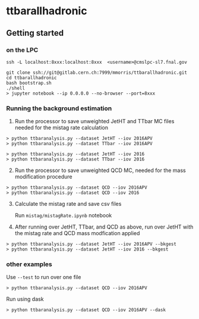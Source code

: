 # ttbarallhadronic

## Getting started

### on the LPC

```
ssh -L localhost:8xxx:localhost:8xxx  <username>@cmslpc-sl7.fnal.gov
```

```
git clone ssh://git@gitlab.cern.ch:7999/mmorris/ttbarallhadronic.git
cd ttbarallhadronic
bash bootstrap.sh
./shell
> jupyter notebook --ip 0.0.0.0 --no-browser --port=8xxx
```


### Running the background estimation

1. Run the processor to save unweighted JetHT and TTbar MC files needed for the mistag rate calculation

```
> python ttbaranalysis.py --dataset JetHT --iov 2016APV
> python ttbaranalysis.py --dataset TTbar --iov 2016APV

> python ttbaranalysis.py --dataset JetHT --iov 2016
> python ttbaranalysis.py --dataset TTbar --iov 2016
```

2. Run the processor to save unweighted QCD MC, needed for the mass modification procedure

```
> python ttbaranalysis.py --dataset QCD --iov 2016APV
> python ttbaranalysis.py --dataset QCD --iov 2016

```

3. Calculate the mistag rate and save csv files

    Run `mistag/mistagRate.ipynb` notebook
    </br>
4. After running over JetHT, TTbar, and QCD as above, run over JetHT with the mistag rate and QCD mass modfication applied

```
> python ttbaranalysis.py --dataset JetHT --iov 2016APV --bkgest
> python ttbaranalysis.py --dataset JetHT --iov 2016 --bkgest
```




### other examples


Use `--test` to run over one file

```
> python ttbaranalysis.py --dataset QCD --iov 2016APV
```

Run using dask

```
> python ttbaranalysis.py --dataset QCD --iov 2016APV --dask
```